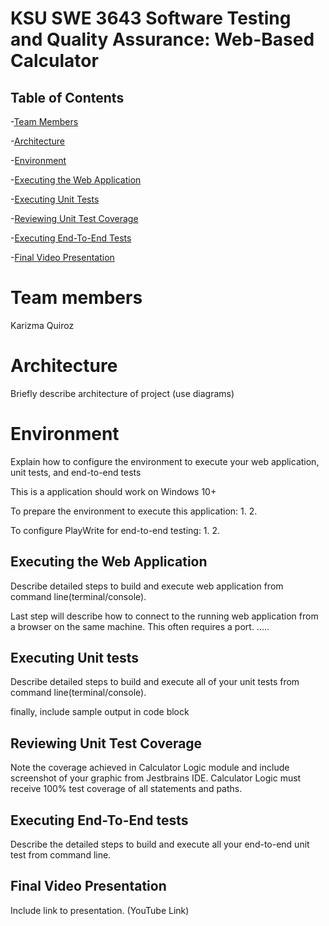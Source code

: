 # KSU SWE 3643 Software Testing and Quality Assurance: Web-Based Calculator


## Table of Contents

-[Team Members](#team-members)

-[Architecture](#architecture)

-[Environment](#environment)

-[Executing the Web Application](#executing-the-web-application)

-[Executing Unit Tests](#executing-unit-tests)

-[Reviewing Unit Test Coverage](#reviewing-unit-tests-coverage)

-[Executing End-To-End Tests](#executing-end-to-end-tests)

-[Final Video Presentation](#final-video-presentation)

# Team members 
Karizma Quiroz

# Architecture
Briefly describe architecture of project (use diagrams)

# Environment 
Explain how to configure the environment to execute your web application, unit tests, and end-to-end tests

This is a application should work on Windows 10+

To prepare the environment to execute this application:
	1.
	2.

To configure PlayWrite for end-to-end testing:
	1.
	2.

## Executing the Web Application
Describe detailed steps to build and execute web application from command line(terminal/console). 

Last step will describe how to connect to the running web application from a browser on the same machine. This often requires a port. 
.....

## Executing Unit tests
Describe detailed steps to build and execute all of your unit tests from command line(terminal/console).

finally, include sample output in code block

## Reviewing Unit Test Coverage
Note the coverage achieved in Calculator Logic module and include screenshot of your graphic from Jestbrains IDE. Calculator Logic must receive 100% test coverage of all statements and paths.

## Executing End-To-End tests
Describe the detailed steps to build and execute all your end-to-end unit test from command line.

## Final Video Presentation
Include link to presentation. (YouTube Link)
